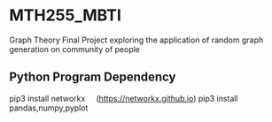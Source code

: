 # MTH255_MBTI
Graph Theory Final Project exploring the application of random graph generation on community of people 

## Python Program Dependency
pip3 install networkx     (https://networkx.github.io)
pip3 install pandas,numpy,pyplot




